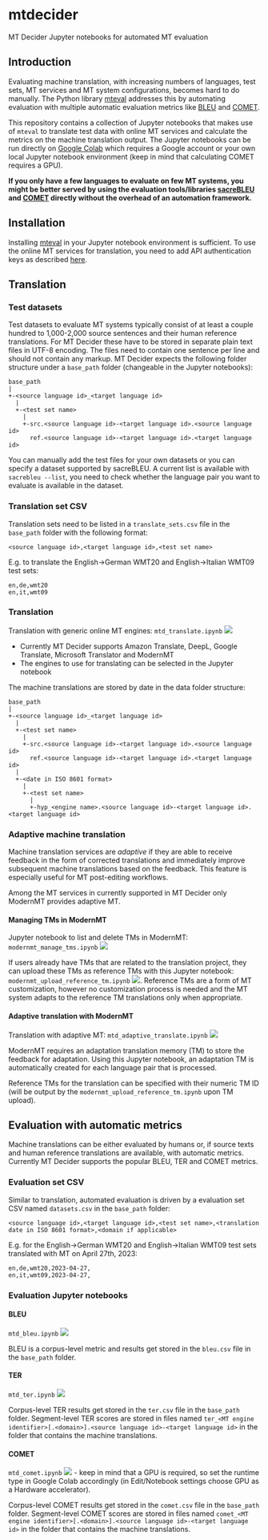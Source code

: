# mtdecider
MT Decider Jupyter notebooks for automated MT evaluation

## Introduction
Evaluating machine translation, with increasing numbers of languages, test sets, MT services and MT system configurations, becomes hard to do manually. The Python library [mteval](https://pypi.org/project/mteval/) addresses this by automating evaluation with multiple automatic evaluation metrics like [BLEU](https://github.com/mjpost/sacrebleu) and [COMET](https://github.com/Unbabel/COMET).

This repository contains a collection of Jupyter notebooks that makes use of `mteval` to translate test data with online MT services and calculate the metrics on the machine translation output. The Jupyter notebooks can be run directly on [Google Colab](https://colab.research.google.com/) which requires a Google account or your own local Jupyter notebook environment (keep in mind that  calculating COMET requires a GPU).

**If you only have a few languages to evaluate on few MT systems, you might be better served by using the evaluation tools/libraries [sacreBLEU](https://github.com/mjpost/sacrebleu) and [COMET](https://github.com/Unbabel/COMET) directly without the overhead of an automation framework.**

## Installation
Installing [mteval](https://pypi.org/project/mteval/) in your Jupyter notebook environment is sufficient. To use the online MT services for translation, you need to add API authentication keys as described [here](https://github.com/achimr/mteval#setting-up-cloud-authentication-and-parameters-in-the-environment).

## Translation

### Test datasets
Test datasets to evaluate MT systems typically consist of at least a couple hundred to 1,000-2,000 source sentences and their human reference translations. For MT Decider these have to be stored in separate plain text files in UTF-8 encoding. The files need to contain one sentence per line and should not contain any markup. MT Decider expects the following folder structure under a `base_path` folder (changeable in the Jupyter notebooks):
```
base_path
|
+-<source language id>_<target language id>
  |
  +-<test set name>
    |
    +-src.<source language id>-<target language id>.<source language id>
      ref.<source language id>-<target language id>.<target language id>
```
You can manually add the test files for your own datasets or you can specify a dataset supported by sacreBLEU. A current list is available with `sacrebleu --list`, you need to check whether the language pair you want to evaluate is available in the dataset.

### Translation set CSV
Translation sets need to be listed in a `translate_sets.csv` file in the `base_path` folder with the following format:
```
<source language id>,<target language id>,<test set name>
```
E.g. to translate the English→German WMT20 and English→Italian WMT09 test sets:
```
en,de,wmt20
en,it,wmt09
```

### Translation
Translation with generic online MT engines: `mtd_translate.ipynb` [![](https://colab.research.google.com/assets/colab-badge.svg)](https://colab.research.google.com/github/achimr/mtdecider/blob/main/translate/mtd_translate.ipynb)
* Currently MT Decider supports Amazon Translate, DeepL, Google Translate, Microsoft Translator and ModernMT
* The engines to use for translating can be selected in the Jupyter notebook

The machine translations are stored by date in the data folder structure:
```
base_path
|
+-<source language id>_<target language id>
  |
  +-<test set name>
    |
    +-src.<source language id>-<target language id>.<source language id>
      ref.<source language id>-<target language id>.<target language id>
  |
  +-<date in ISO 8601 format>
    |
    +-<test set name>
      |
      +-hyp_<engine name>.<source language id>-<target language id>.<target language id>
```

### Adaptive machine translation
Machine translation services are _adaptive_ if they are able to receive feedback in the form of corrected translations and immediately improve subsequent machine translations based on the feedback. This feature is especially useful for MT post-editing workflows. 

Among the MT services in currently supported in MT Decider only ModernMT provides adaptive MT.

#### Managing TMs in  ModernMT
Jupyter notebook to list and delete TMs in ModernMT: `modernmt_manage_tms.ipynb` [![](https://colab.research.google.com/assets/colab-badge.svg)](https://colab.research.google.com/github/achimr/mtdecider/blob/main/translate/modernmt_manage_tms.ipynb)

If users already have TMs that are related to the translation project, they can upload these TMs as reference TMs with this Jupyter notebook: `modernmt_upload_reference_tm.ipynb` [![](https://colab.research.google.com/assets/colab-badge.svg)](https://colab.research.google.com/github/achimr/mtdecider/blob/main/translate/modernmt_upload_reference_tm.ipynb). Reference TMs are a form of MT customization, however no customization process is needed and the MT system adapts to the reference TM translations only when appropriate.

#### Adaptive translation with ModernMT
Translation with adaptive MT: `mtd_adaptive_translate.ipynb` [![](https://colab.research.google.com/assets/colab-badge.svg)](https://colab.research.google.com/github/achimr/mtdecider/blob/main/translate/mtd_adaptive_translate.ipynb)

ModernMT requires an adaptation translation memory (TM) to store the feedback for adaptation. Using this Jupyter notebook, an adaptation TM is automatically created for each language pair that is processed.

Reference TMs for the translation can be specified with their numeric TM ID (will be output by the `modernmt_upload_reference_tm.ipynb` upon TM upload).


## Evaluation with automatic metrics
Machine translations can be either evaluated by humans or, if source texts and human reference translations are available, with automatic metrics. Currently MT Decider supports the popular BLEU, TER and COMET metrics.

### Evaluation set CSV
Similar to translation, automated evaluation is driven by a evaluation set CSV named `datasets.csv` in the `base_path` folder:
```
<source language id>,<target language id>,<test set name>,<translation date in ISO 8601 format>,<domain if applicable>
```
E.g. for the English→German WMT20 and English→Italian WMT09 test sets translated with MT on April 27th, 2023:
```
en,de,wmt20,2023-04-27,
en,it,wmt09,2023-04-27,
```

### Evaluation Jupyter notebooks

#### BLEU
`mtd_bleu.ipynb` [![](https://colab.research.google.com/assets/colab-badge.svg)](https://colab.research.google.com/github/achimr/mtdecider/blob/main/evaluate/mtd_bleu.ipynb)

BLEU is a corpus-level metric and results get stored in the `bleu.csv` file in the `base_path` folder.

#### TER
`mtd_ter.ipynb` [![](https://colab.research.google.com/assets/colab-badge.svg)](https://colab.research.google.com/github/achimr/mtdecider/blob/main/evaluate/mtd_ter.ipynb)

Corpus-level TER results get stored in the `ter.csv` file in the `base_path` folder. Segment-level TER scores are stored in files named `ter_<MT engine identifier>[.<domain>].<source language id>-<target language id>` in the folder that contains the machine translations.

#### COMET
`mtd_comet.ipynb` [![](https://colab.research.google.com/assets/colab-badge.svg)](https://colab.research.google.com/github/achimr/mtdecider/blob/main/evaluate/mtd_comet.ipynb) - keep in mind that a GPU is required, so set the runtime type in Google Colab accordingly (in Edit/Notebook settings choose GPU as a Hardware accelerator).

Corpus-level COMET results get stored in the `comet.csv` file in the `base_path` folder. Segment-level COMET scores are stored in files named `comet_<MT engine identifier>[.<domain>].<source language id>-<target language id>` in the folder that contains the machine translations.

